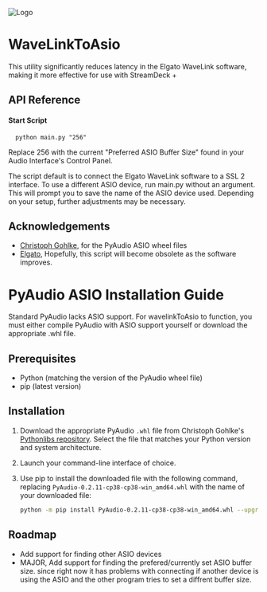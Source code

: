 ![Logo](https://github.com/itslightmind/wavelinkToASIO/blob/main/images/banner.png?raw=true)

# WaveLinkToAsio

This utility significantly reduces latency in the Elgato WaveLink software, making it more effective for use with StreamDeck +

## API Reference

#### Start Script

```http
  python main.py "256"
```

Replace 256 with the current "Preferred ASIO Buffer Size" found in your Audio Interface's Control Panel.

The script default is to connect the Elgato WaveLink software to a SSL 2 interface. To use a different ASIO device, run main.py without an argument. This will prompt you to save the name of the ASIO device used. Depending on your setup, further adjustments may be necessary.

## Acknowledgements

- [Christoph Gohlke](https://lfd.uci.edu), for the PyAudio ASIO wheel files
- [Elgato](https://www.elgato.com/us/en/s/downloads), Hopefully, this script will become obsolete as the software improves.

# PyAudio ASIO Installation Guide

Standard PyAudio lacks ASIO support. For wavelinkToAsio to function, you must either compile PyAudio with ASIO support yourself or download the appropriate .whl file.

## Prerequisites

- Python (matching the version of the PyAudio wheel file)
- pip (latest version)

## Installation

1. Download the appropriate PyAudio `.whl` file from Christoph Gohlke's [Pythonlibs repository](https://www.lfd.uci.edu/~gohlke/pythonlibs/#pyaudio). Select the file that matches your Python version and system architecture.

2. Launch your command-line interface of choice.

3. Use pip to install the downloaded file with the following command, replacing `PyAudio-0.2.11-cp38-cp38-win_amd64.whl` with the name of your downloaded file:

   ```sh
   python -m pip install PyAudio-0.2.11-cp38-cp38-win_amd64.whl --upgrade
   ```

## Roadmap

- Add support for finding other ASIO devices
- MAJOR, Add support for finding the prefered/currently set ASIO buffer size. since right now it has problems with connecting if another device is using the ASIO and the other program tries to set a diffrent buffer size.
